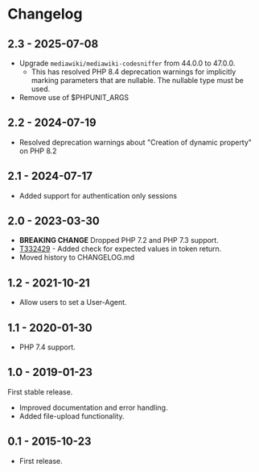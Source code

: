 Changelog
=========

2.3 - 2025-07-08
----------------
* Upgrade `mediawiki/mediawiki-codesniffer` from 44.0.0 to 47.0.0.
  * This has resolved PHP 8.4 deprecation warnings for implicitly
    marking parameters that are nullable. The nullable type must be
    used.
* Remove use of $PHPUNIT_ARGS

2.2 - 2024-07-19
----------------
* Resolved deprecation warnings about "Creation of dynamic property" on PHP 8.2

2.1 - 2024-07-17
----------------
* Added support for authentication only sessions

2.0 - 2023-03-30
----------------
* **BREAKING CHANGE** Dropped PHP 7.2 and PHP 7.3 support.
* [T332429] - Added check for expected values in token return.
* Moved history to CHANGELOG.md

1.2 - 2021-10-21
----------------
* Allow users to set a User-Agent.

1.1 - 2020-01-30
----------------
* PHP 7.4 support.

1.0 - 2019-01-23
----------------
First stable release.

* Improved documentation and error handling.
* Added file-upload functionality.

0.1 - 2015-10-23
----------------
* First release.


[T332429]: https://phabricator.wikimedia.org/T332429
